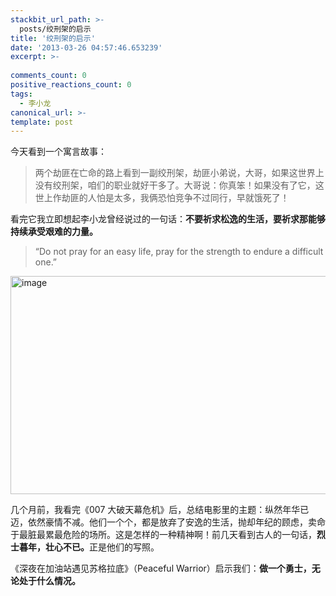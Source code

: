 ```yaml
---
stackbit_url_path: >-
  posts/绞刑架的启示
title: '绞刑架的启示'
date: '2013-03-26 04:57:46.653239'
excerpt: >-
  
comments_count: 0
positive_reactions_count: 0
tags: 
  - 李小龙
canonical_url: >-
template: post
---
```

<p>今天看到一个寓言故事：</p>  <blockquote>   <p>两个劫匪在亡命的路上看到一副绞刑架，劫匪小弟说，大哥，如果这世界上没有绞刑架，咱们的职业就好干多了。大哥说：你真笨！如果没有了它，这世上作劫匪的人怕是太多，我俩恐怕竞争不过同行，早就饿死了！</p> </blockquote>  <p>看完它我立即想起李小龙曾经说过的一句话：<strong>不要祈求松逸的生活，要祈求那能够持续承受艰难的力量。</strong></p>  <blockquote>   <p>“Do not pray for an easy life, pray for the strength to endure a difficult one.”</p> </blockquote>  <p><a href="http://zizhujy.com/blog/image.axd?picture=image_618.png"><img title="image" style="border-left-width: 0px; border-right-width: 0px; background-image: none; border-bottom-width: 0px; padding-top: 0px; padding-left: 0px; display: inline; padding-right: 0px; border-top-width: 0px" border="0" alt="image" src="http://zizhujy.com/blog/image.axd?picture=image_thumb_307.png" width="656" height="349" /></a></p>  <p>几个月前，我看完《007 大破天幕危机》后，总结电影里的主题：纵然年华已迈，依然豪情不减。他们一个个，都是放弃了安逸的生活，抛却年纪的顾虑，卖命于最脏最累最危险的场所。这是怎样的一种精神啊！前几天看到古人的一句话，<strong>烈士暮年，壮心不已。</strong>正是他们的写照。</p>  <p>《深夜在加油站遇见苏格拉底》（Peaceful Warrior）启示我们：<strong>做一个勇士，无论处于什么情况。</strong></p>